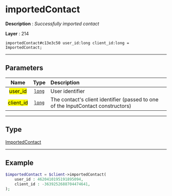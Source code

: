 # importedContact

**Description** : *Successfully imported contact*

**Layer** : 214

```tl
importedContact#c13e3c50 user_id:long client_id:long = ImportedContact;
```

---

## Parameters

| Name | Type | Description |
| :---: | :---: | :--- |
| <mark>user_id</mark> | [`long`](type/long) | User identifier |
| <mark>client_id</mark> | [`long`](type/long) | The contact's client identifier (passed to one of the InputContact constructors) |

---

## Type

[ImportedContact](type/ImportedContact)

---

## Example

```php
$importedContact = $client->importedContact(
	user_id : 4620410195191895094,
	client_id : -3639252688704474641,
);
```